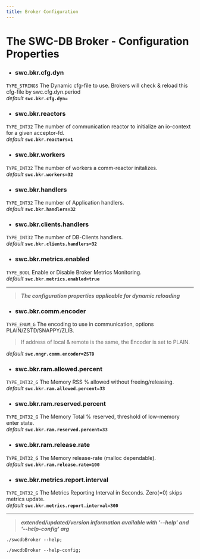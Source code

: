 ```yaml
---
title: Broker Configuration
---
```




# The SWC-DB Broker - Configuration Properties



* ### swc.bkr.cfg.dyn
```TYPE_STRINGS```
The Dynamic cfg-file to use. Brokers will check & reload this cfg-file by swc.cfg.dyn.period \
_default_ **```swc.bkr.cfg.dyn=```**

* ### swc.bkr.reactors
```TYPE_INT32```
The number of communication reactor to initialize an io-context for a given acceptor-fd. \
_default_ **```swc.bkr.reactors=1```**

* ### swc.bkr.workers
```TYPE_INT32```
The number of workers a comm-reactor initalizes. \
_default_ **```swc.bkr.workers=32```**

* ### swc.bkr.handlers
```TYPE_INT32```
The number of Application handlers. \
_default_ **```swc.bkr.handlers=32```**

* ### swc.bkr.clients.handlers
```TYPE_INT32```
The number of DB-Clients handlers. \
_default_ **```swc.bkr.clients.handlers=32```**

* ### swc.bkr.metrics.enabled
```TYPE_BOOL```
Enable or Disable Broker Metrics Monitoring. \
_default_ **```swc.bkr.metrics.enabled=true```**


***

 > **_The configuration properties applicable for dynamic reloading_**

* ### swc.bkr.comm.encoder
```TYPE_ENUM_G```
The encoding to use in communication, options PLAIN/ZSTD/SNAPPY/ZLIB.
> If address of local & remote is the same, the Encoder is set to PLAIN.

  _default_ **```swc.mngr.comm.encoder=ZSTD```**

* ### swc.bkr.ram.allowed.percent
```TYPE_INT32_G```
The Memory RSS % allowed without freeing/releasing. \
_default_ **```swc.bkr.ram.allowed.percent=33```**

* ### swc.bkr.ram.reserved.percent
```TYPE_INT32_G```
The Memory Total % reserved, threshold of low-memory enter state. \
_default_ **```swc.bkr.ram.reserved.percent=33```**

* ### swc.bkr.ram.release.rate
```TYPE_INT32_G```
The Memory release-rate (malloc dependable). \
_default_ **```swc.bkr.ram.release.rate=100```**

* ### swc.bkr.metrics.report.interval
```TYPE_INT32_G```
The Metrics Reporting Interval in Seconds. Zero(=0) skips metrics update.\
_default_ **```swc.bkr.metrics.report.interval=300```**



***

 > _**extended/updated/version information available with '--help' and '--help-config' arg**_

```
./swcdbBroker --help;
```

```
./swcdbBroker --help-config;
```
